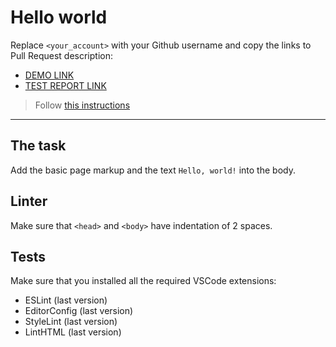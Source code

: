 # Hello world

Replace `<your_account>` with your Github username and copy the links to Pull Request description:
- [DEMO LINK](https://Serhii-Vovk.github.io/layout_hello-world/)
- [TEST REPORT LINK](https://Serhii-Vovk.github.io/layout_hello-world/report/html_report/)

> Follow [this instructions](https://mate-academy.github.io/layout_task-guideline/#how-to-solve-the-layout-tasks-on-github)
___

## The task

Add the basic page markup and the text `Hello, world!` into the body.

## Linter

Make sure that `<head>` and `<body>` have indentation of 2 spaces.

## Tests

Make sure that you installed all the required VSCode extensions:

- ESLint (last version)
- EditorConfig (last version)
- StyleLint (last version)
- LintHTML (last version)
